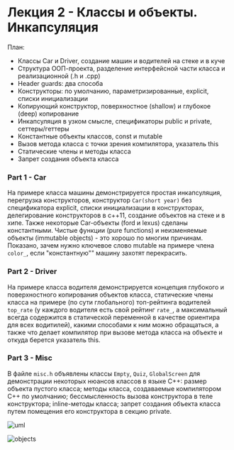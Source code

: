 # Лекция 2 - Классы и объекты. Инкапсуляция

План:

* Классы Car и Driver, создание машин и водителей на стеке и в куче
* Структура ООП-проекта, разделение интерфейсной части класса и реализационной (.h и .cpp)
* Header guards: два способа
* Конструкторы: по умолчанию, параметризированные, explicit, списки инициализации
* Копирующий конструктор, поверхностное (shallow) и глубокое (deep) копирование
* Инкапсуляция в узком смысле, спецификаторы public и private, сеттеры/геттеры
* Константные объекты классов, const и mutable
* Вызов метода класса с точки зрения компилятора, указатель this
* Статические члены и методы класса
* Запрет создания объекта класса


### Part 1 - Car

На примере класса машины демонстрируется простая инкапсуляция, перегрузка конструкторов, конструктор ```Car(short year)``` без спецификатора explicit, списки инициализации в конструкторах, делегирование конструкторов в с++11, создание объектов на стеке и в хипе. Также некоторые Car-объекты (ford и lexus) сделаны константными. Чистые функции (pure functions) и неизменяемые объекты (immutable objects) - это хорошо по многим причинам. Показано, зачем нужно ключевое слово mutable на примере члена ```color_```, если "константную"" машину захотят перекрасить.

### Part 2 - Driver

На примере класса водителя демонстрируется концепция глубокого и поверхностного копирования объектов класса, статические члены класса на примере (по сути глобального) топ-рейтинга водителей ```top_rate``` (у каждого водителя есть свой рейтинг ```rate_```, а максимальный всегда содержится в статической переменной в качестве ориентира для всех водитилей), какими способами к ним можно обращаться, а также что делает компилятор при вызове метода класса на объекте и откуда берется указатель this.

### Part 3 - Misc

В файле ```misc.h``` объявлены классы ```Empty```, ```Quiz```, ```GlobalScreen``` для демонстрации некоторых нюансов классов в языке С++: размер объекта пустого класса; методы класса, создаваемые компилятором С++ по умолчанию; бессмысленность вызова конструктора в теле конструктора; inline-методы класса; запрет создания объекта класса путем помещения его конструктора в секцию private.

![uml](https://github.com/ar1st0crat/CppCourse/blob/master/Lectures/Lec02%20-%20Classes,%20Objects,%20Encapsulation/uml.png)

![objects](https://github.com/ar1st0crat/CppCourse/blob/master/Lectures/Lec02%20-%20Classes,%20Objects,%20Encapsulation/objects.png)
